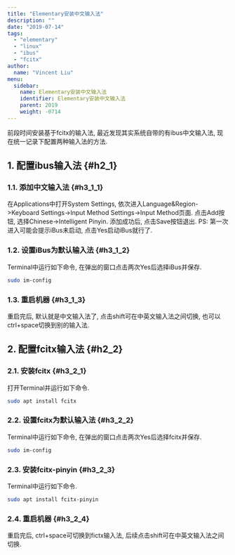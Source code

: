 ```yaml
---
title: "Elementary安装中文输入法"
description: ""
date: "2019-07-14"
tags:
  - "elementary"
  - "linux"
  - "ibus"
  - "fcitx"
author:
  name: "Vincent Liu"
menu:
  sidebar:
    name: Elementary安装中文输入法
    identifier: Elementary安装中文输入法
    parent: 2019
    weight: -0714
---
```


前段时间安装基于fcitx的输入法, 最近发现其实系统自带的有ibus中文输入法, 现在统一记录下配置两种输入法的方法.
<!--more-->

## 1. 配置ibus输入法 {#h2_1}

### 1.1. 添加中文输入法 {#h3_1_1}
在Applications中打开System Settings, 依次进入Language&Region->Keyboard Settings->Input Method Settings->Input Method页面. 点击Add按钮, 选择Chinese->Intelligent Pinyin. 添加成功后, 点击Save按钮退出.
PS: 第一次进入可能会提示iBus未启动, 点击Yes启动iBus就行了.

### 1.2. 设置iBus为默认输入法 {#h3_1_2}
Terminal中运行如下命令, 在弹出的窗口点击两次Yes后选择iBus并保存.

```bash
sudo im-config
```

### 1.3. 重启机器 {#h3_1_3}
重启完后, 默认就是中文输入法了, 点击shift可在中英文输入法之间切换, 也可以ctrl+space切换到别的输入法.

## 2. 配置fcitx输入法 {#h2_2}

### 2.1. 安装fcitx {#h3_2_1}
打开Terminal并运行如下命令.

```bash
sudo apt install fcitx
```

### 2.2. 设置fcitx为默认输入法 {#h3_2_2}
Terminal中运行如下命令, 在弹出的窗口点击两次Yes后选择fcitx并保存.

```bash
sudo im-config
```

### 2.3. 安装fcitx-pinyin {#h3_2_3}
Terminal中运行如下命令.

```bash
sudo apt install fcitx-pinyin
```

### 2.4. 重启机器 {#h3_2_4}
重启完后, ctrl+space可切换到fictx输入法, 后续点击shift可在中英文输入法之间切换.
